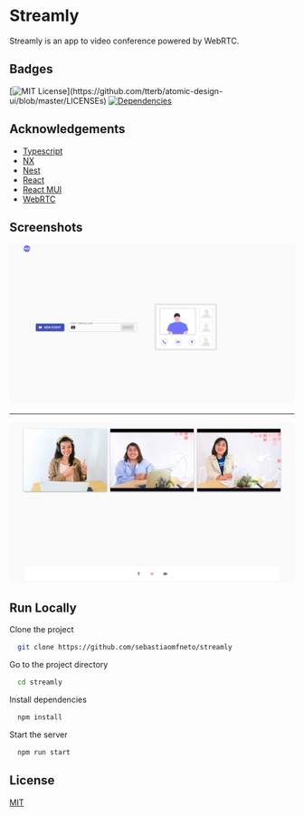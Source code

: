 # Streamly

Streamly is an app to video conference powered by WebRTC.

## Badges

[![MIT License](https://img.shields.io/apm/l/atomic-design-ui.svg?)](https://github.com/tterb/atomic-design-ui/blob/master/LICENSEs)
[![Dependencies](https://img.shields.io/david/sebastiaomfneto/streamly)](https://img.shields.io/david/sebastiaomfneto/streamly)

## Acknowledgements

 - [Typescript](https://www.typescriptlang.org/docs/)
 - [NX](https://nx.dev/latest/react/getting-started/intro)
 - [Nest](https://docs.nestjs.com/)
 - [React](https://reactjs.org/docs/getting-started.html)
 - [React MUI](https://material-ui.com/getting-started/installation/)
 - [WebRTC](https://webrtc.org/getting-started/overview)
  
## Screenshots

![App Screenshot](./docs/screenshot-1.png)

---

![App Screenshot](./docs/screenshot-2.png)
 
## Run Locally

Clone the project

```bash
  git clone https://github.com/sebastiaomfneto/streamly
```

Go to the project directory

```bash
  cd streamly
```

Install dependencies

```bash
  npm install
```

Start the server

```bash
  npm run start
```

## License

[MIT](https://choosealicense.com/licenses/mit/)
  
